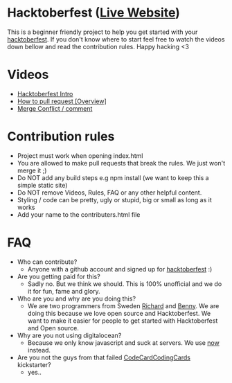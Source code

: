 # Hacktoberfest ([Live Website](https://hacktoberfest.lingonsaft.com/))

This is a beginner friendly project to help you get started with your [hacktoberfest](https://hacktoberfest.digitalocean.com/). If you don't know where to start feel free to watch the videos down bellow and read the contribution rules. Happy hacking <3

# Videos

- [Hacktoberfest Intro](https://youtu.be/OsAFX_ZbgaE)
- [How to pull request [Overview]](https://youtu.be/DIj2q02gvKs)
- [Merge Conflict / comment](https://youtu.be/zOx5PJTY8CI)

# Contribution rules

- Project must work when opening index.html
- You are allowed to make pull requests that break the rules. We just won't merge it ;)
- Do NOT add any build steps e.g npm install (we want to keep this a simple static site)
- Do NOT remove Videos, Rules, FAQ or any other helpful content.
- Styling / code can be pretty, ugly or stupid, big or small as long as it works
- Add your name to the contributers.html file

# FAQ

- Who can contribute?
  - Anyone with a github account and signed up for [hacktoberfest](https://hacktoberfest.digitalocean.com/) :)
- Are you getting paid for this?
  - Sadly no. But we think we should. This is 100% unofficial and we do it for fun, fame and glory.
- Who are you and why are you doing this?
  - We are two programmers from Sweden [Richard](https://github.com/richie-south)
  and [Benny](https://github.com/BennyCarlsson). We are doing this because we love open
  source and Hacktoberfest. We want to make it easier for people to get started with Hacktoberfest and Open source.
- Why are you not using digitalocean?
  - Because we only know javascript and suck at servers. We use [now](https://zeit.co/now) instead.
- Are you not the guys from that failed [CodeCardCodingCards](https://www.kickstarter.com/projects/lingonsaft/codecardcodingcards) kickstarter?
  - yes..
